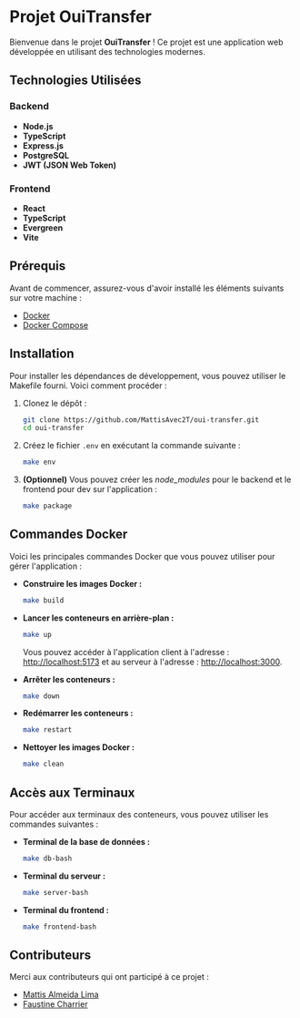 # Projet OuiTransfer

Bienvenue dans le projet **OuiTransfer** ! Ce projet est une application web développée en utilisant des technologies modernes. 

## Technologies Utilisées

### Backend
- **Node.js**
- **TypeScript**
- **Express.js**
- **PostgreSQL**
- **JWT (JSON Web Token)**

### Frontend
- **React**
- **TypeScript**
- **Evergreen**
- **Vite**

## Prérequis

Avant de commencer, assurez-vous d'avoir installé les éléments suivants sur votre machine :
- [Docker](https://www.docker.com/)
- [Docker Compose](https://docs.docker.com/compose/)

## Installation

Pour installer les dépendances de développement, vous pouvez utiliser le Makefile fourni. Voici comment procéder :

1. Clonez le dépôt :
    ```bash
    git clone https://github.com/MattisAvec2T/oui-transfer.git
    cd oui-transfer
    ```

2. Créez le fichier `.env` en exécutant la commande suivante :
    ```bash
    make env
    ```

3. **(Optionnel)** Vous pouvez créer les *node_modules* pour le backend et le frontend pour dev sur l'application :
    ```bash
    make package
    ```

## Commandes Docker

Voici les principales commandes Docker que vous pouvez utiliser pour gérer l'application :

- **Construire les images Docker :**
    ```bash
    make build
    ```

- **Lancer les conteneurs en arrière-plan :**
    ```bash
    make up
    ```
  Vous pouvez accéder à l'application client à l'adresse : [http://localhost:5173](http://localhost:5173) et au serveur à l'adresse : [http://localhost:3000](http://localhost:3000).

- **Arrêter les conteneurs :**
    ```bash
    make down
    ```

- **Redémarrer les conteneurs :**
    ```bash
    make restart
    ```

- **Nettoyer les images Docker :**
    ```bash
    make clean
    ```

## Accès aux Terminaux

Pour accéder aux terminaux des conteneurs, vous pouvez utiliser les commandes suivantes :

- **Terminal de la base de données :**
    ```bash
    make db-bash
    ```

- **Terminal du serveur :**
    ```bash
    make server-bash
    ```

- **Terminal du frontend :**
    ```bash
    make frontend-bash
    ```

## Contributeurs

Merci aux contributeurs qui ont participé à ce projet :

- [Mattis Almeida Lima](https://github.com/MattisAvec2T)
- [Faustine Charrier](https://github.com/Nyoote)